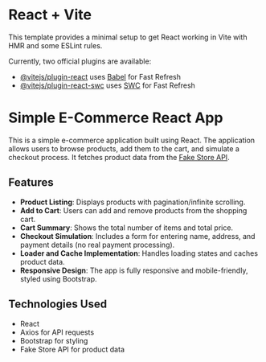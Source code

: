 # React + Vite

This template provides a minimal setup to get React working in Vite with HMR and some ESLint rules.

Currently, two official plugins are available:

- [@vitejs/plugin-react](https://github.com/vitejs/vite-plugin-react/blob/main/packages/plugin-react/README.md) uses [Babel](https://babeljs.io/) for Fast Refresh
- [@vitejs/plugin-react-swc](https://github.com/vitejs/vite-plugin-react-swc) uses [SWC](https://swc.rs/) for Fast Refresh


# Simple E-Commerce React App

This is a simple e-commerce application built using React. The application allows users to browse products, add them to the cart, and simulate a checkout process. It fetches product data from the [Fake Store API](https://fakestoreapi.com/docs).

## Features

- **Product Listing**: Displays products with pagination/infinite scrolling.
- **Add to Cart**: Users can add and remove products from the shopping cart.
- **Cart Summary**: Shows the total number of items and total price.
- **Checkout Simulation**: Includes a form for entering name, address, and payment details (no real payment processing).
- **Loader and Cache Implementation**: Handles loading states and caches product data.
- **Responsive Design**: The app is fully responsive and mobile-friendly, styled using Bootstrap.

## Technologies Used

- React
- Axios for API requests
- Bootstrap for styling
- Fake Store API for product data

